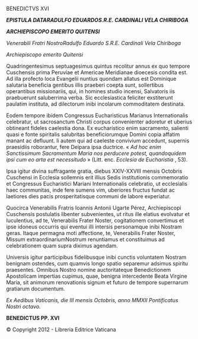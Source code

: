 BENEDICTVS XVI

***EPISTULA DATA******RADULFO EDUARDOS.R.E. CARDINALI VELA CHIRIBOGA***

***ARCHIEPISCOPO EMERITO QUITENSI***

*Venerabili Fratri NostroRadulfo Eduardo S.R.E. Cardinali Vela Chiriboga*

*Archiepiscopo emerito Quitensi*

Quadringentesimus septuagesimus quintus recolitur annus ex quo tempore Cuschensis prima Peruviae et Americae Meridianae dioecesis condita est. Ad illa profecto loca Evangelii nuntius quondam allatus est Dominique salutaria beneficia gentibus illis praeberi coepta sunt, sollertibus operantibus missionariis, qui, in homines studio incensi, Salvatoris iis praebuerunt saluberrima verba. Sic ecclesiastica feliciter exstiterunt paulatim instituta, ad dilectorum inibi incolarum commoditatem destinata.

Eodem tempore ibidem Congressus Eucharisticus Marianus Internationalis celebratur, ut sacrosanctum Christi corpus convenienter adoretur et uberius obtineant fideles caelestia dona. Ex eucharistico enim sacramento, salienti quasi e fonte spiritalis salubritas beneficiorumque Domini copia affatim manant ac defluunt. Ii autem qui ad caeleste convivium accedunt, supernis praesidiis roborantur, fere Deipara ipsa ductrice. « *Ad hoc enim Sanctissimum Sacramentum Maria nos perducere potest, quandoquidem ipsi cum eo arta est necessitudo* » (Litt. enc. *Ecclesia de Eucharistia* , 53).

Ipsa igitur divina suffragante gratia, diebus XXIV-XXVIII mensis Octobris Cuschensi in Ecclesia sollemnis erit illius Sedis institutionis commemoratio et Congressus Eucharistici Mariani Internationalis celebratio, ut ecclesialis haec communitas, inde fere sumens vim, uberiores fructus fundat ac laetiores dies pacis prosperitatisque communi de labore experiatur.

Quocirca Venerabilis Fratris Ioannis Antonii Ugarte Pérez, Archiepiscopi Cuschensis postulatis libenter subvenientes, ut ritus ille elatius evolvatur et luculentius, ad te, Venerabilis Frater Noster, cogitationem convertimus et ipse idoneus occurris qui eventui illi intersis personamque inibi Nostram geras. Itaque permagna moti affectione, te, Venerabilis Frater Noster, Missum extraordinariumNostrum renuntiamus et constituimus ad celebrationem quam supra diximus agendam.

Universis igitur participibus fidelibusque inibi cunctis voluntatem Nostram benignam ostendes, cum quamvis longo spatio separemur adsimus spiritu praesentes. Omnibus Nostro nomine auctoritateque Benedictionem Apostolicam impertias cupimus, quae, benigna intercedente Beata Virgine Maria, sit animorum renovationis signum et futuro de tempore supernarum gratiarum documentum.

*Ex Aedibus Vaticanis, die III mensis Octobris, anno MMXII Pontificatus Nostri octavo.*

**BENEDICTUS PP. XVI**

© Copyright 2012 - Libreria Editrice Vaticana